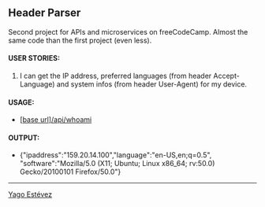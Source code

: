 Header Parser
----
Second project for APIs and microservices on freeCodeCamp. Almost the same code than the first project (even less).

#### USER STORIES:

1. I can get the IP address, preferred languages (from header Accept-Language) and system infos (from header User-Agent) for my device. 

#### USAGE:
* [[base url]/api/whoami](https://headerparser-fcc-project-2.glitch.me/api/whoami)

#### OUTPUT:
* {"ipaddress":"159.20.14.100","language":"en-US,en;q=0.5",
"software":"Mozilla/5.0 (X11; Ubuntu; Linux x86_64; rv:50.0) Gecko/20100101 Firefox/50.0"}

---
[Yago Estévez](https://twitter.com/yagoestevez)
